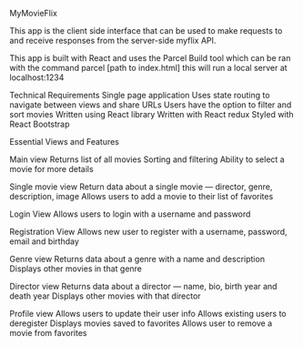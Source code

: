MyMovieFlix

This app is the client side interface that can be used to make requests to and receive responses from the server-side myflix API.

This app is built with React and uses the Parcel Build tool which can be ran with the command parcel [path to index.html] this will run a local server at localhost:1234

Technical Requirements Single page application Uses state routing to navigate between views and share URLs Users have the option to filter and sort movies Written using React library Written with React redux Styled with React Bootstrap

Essential Views and Features

Main view Returns list of all movies Sorting and filtering Ability to select a movie for more details

Single movie view Return data about a single movie — director, genre, description, image Allows users to add a movie to their list of favorites

Login View Allows users to login with a username and password

Registration View Allows new user to register with a username, password, email and birthday

Genre view Returns data about a genre with a name and description Displays other movies in that genre

Director view Returns data about a director — name, bio, birth year and death year Displays other movies with that director

Profile view Allows users to update their user info Allows existing users to deregister Displays movies saved to favorites Allows user to remove a movie from favorites
